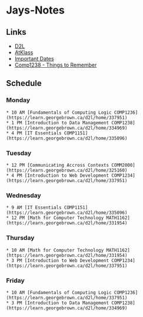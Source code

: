 # Jays-Notes

## Links
- [D2L](https://learn.georgebrown.ca)
- [AtKlass](https://app.atklass.com)
- [Important Dates](https://www.georgebrown.ca/current-students/important-dates?term=27246&category=131)
- [Comp1238 - Things to Remember](https://github.com/Ethannah73/Jays-Notes/blob/main/comp1238.md)

## Schedule
  ### Monday ###
    * 10 AM [Fundamentals of Computing Logic COMP1236](https://learn.georgebrown.ca/d2l/home/337951)
    * 1 PM [Introduction to Data Management COMP1238](https://learn.georgebrown.ca/d2l/home/334969)
    * 4 PM [IT Essentials COMP1151](https://learn.georgebrown.ca/d2l/home/335096)
  ### Tuesday
    * 12 PM [Communicating Accross Contexts COMM2000](https://learn.georgebrown.ca/d2l/home/325160)
    * 4 PM [Introduction to Web Development COMP1234](https://learn.georgebrown.ca/d2l/home/337951)
  ### Wednesday
    * 9 AM [IT Essentials COMP1151](https://learn.georgebrown.ca/d2l/home/335096)
    * 12 PM [Math for Computer Technology MATH1162](https://learn.georgebrown.ca/d2l/home/331954)
  ### Thursday
    * 10 AM [Math for Computer Technology MATH1162](https://learn.georgebrown.ca/d2l/home/331954)
    * 3 PM [Introduction to Web Development COMP1234](https://learn.georgebrown.ca/d2l/home/337951)
  ### Friday
    * 10 AM [Fundamentals of Computing Logic COMP1236](https://learn.georgebrown.ca/d2l/home/337951)
    * 3 PM [Introduction to Data Management COMP1238](https://learn.georgebrown.ca/d2l/home/334969)
